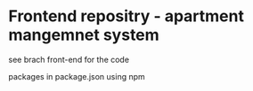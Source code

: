 # Frontend repositry - apartment mangemnet system

see brach front-end for the code

packages in package.json using npm
